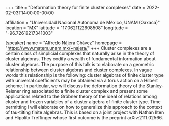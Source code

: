 +++
title = "Deformation theory for finite cluster complexes"
date = 2022-02-03T14:00:00-00:00

affiliation = "Universidad Nacional Autónoma de México, UNAM (Oaxaca)"
location = "MX"
latitude = "17.0621122608508"
longitude = "-96.72619217341003"

[speaker]
  name = "Alfredo Nájera Chávez"
  homepage = "https://www.matem.unam.mx/~najera/"
+++
Cluster complexes are a certain class of simplicial complexes that naturally arise in the theory of cluster algebras. They codify a wealth of fundamental information about cluster algebras. The purpose of this talk is to elaborate on a geometric relationship between cluster algebras and cluster complexes. In vague words this relationship is the following: cluster algebras of finite cluster type with universal coefficients may be obtained via a torus action on a Hilbert scheme. In particular, we will discuss the deformation theory of the Stanley-Reisner ring associated to a finite cluster complex and present some applications related to the Gröbner theory of the ideal of relations among cluster and frozen variables of a cluster algebra of finite cluster type. Time permitting I will elaborate on how to generalize this approach to the context of tau-tilting finite algebras. This is based on a joint project with Nathan Ilten and Hipolito Treffinger whose first outcome is the preprint arXiv:2111.02566.
